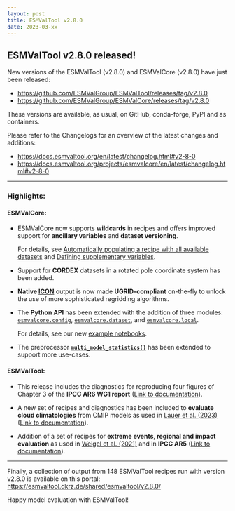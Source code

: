 ```yaml
---
layout: post
title: ESMValTool v2.8.0
date: 2023-03-xx
---
```


## ESMValTool v2.8.0 released!

New versions of the ESMValTool (v2.8.0) and ESMValCore (v2.8.0) have just been released:
-	https://github.com/ESMValGroup/ESMValTool/releases/tag/v2.8.0
-	https://github.com/ESMValGroup/ESMValCore/releases/tag/v2.8.0 

These versions are available, as usual, on GitHub, conda-forge, PyPI and as containers. 

Please refer to the Changelogs for an overview of the latest changes and additions:
-	https://docs.esmvaltool.org/en/latest/changelog.html#v2-8-0
-	https://docs.esmvaltool.org/projects/esmvalcore/en/latest/changelog.html#v2-8-0 

-------------------

### Highlights:
#### ESMValCore:

- ESMValCore now supports **wildcards** in recipes and offers improved support for
  **ancillary variables** and **dataset versioning**. 
   
  For details, see [Automatically populating a recipe with all available datasets](https://docs.esmvaltool.org/projects/esmvalcore/en/latest/recipe/overview.html#dataset-wildcards) and [Defining supplementary variables](https://docs.esmvaltool.org/projects/esmvalcore/en/latest/recipe/overview.html#supplementary-variables).

- Support for **CORDEX** datasets in a rotated pole coordinate system has been added.

- **Native [ICON](https://docs.esmvaltool.org/projects/esmvalcore/en/latest/quickstart/find_data.html#read-icon)** output is now made **UGRID-compliant**
  on-the-fly to unlock the use of more sophisticated regridding algorithms.
   
- The **Python API** has been extended with the addition of three modules: [`esmvalcore.config`](https://docs.esmvaltool.org/projects/esmvalcore/en/latest/api/esmvalcore.config.html#module-esmvalcore.config), [`esmvalcore.dataset`](https://docs.esmvaltool.org/projects/esmvalcore/en/latest/api/esmvalcore.dataset.html#module-esmvalcore.dataset), and [`esmvalcore.local`](https://docs.esmvaltool.org/projects/esmvalcore/en/latest/api/esmvalcore.local.html#module-esmvalcore.local). 
   
   For details, see our new [example notebooks](https://docs.esmvaltool.org/projects/esmvalcore/en/latest/example-notebooks.html).

- The preprocessor **[`multi_model_statistics()`](https://docs.esmvaltool.org/projects/esmvalcore/en/latest/recipe/preprocessor.html#multi-model-statistics)**
  has been extended to support more use-cases.
   
#### ESMValTool:

- This release includes the diagnostics for reproducing four figures of Chapter 3 of the **IPCC AR6 WG1 report**
  ([Link to documentation](https://docs.esmvaltool.org/en/latest/recipes/recipe_ipccwg1ar6ch3.html)).
   
-  A new set of recipes and diagnostics has been included to **evaluate cloud
   climatologies** from CMIP models as used in [Lauer et al. (2023)](https://doi.org/10.1175/JCLI-D-22-0181.1) ([Link to documentation](https://docs.esmvaltool.org/en/latest/recipes/recipe_clouds.html)).
   
-  Addition of a set of recipes for **extreme events, regional and impact 
   evaluation** as used in [Weigel et al. (2021)](https://doi.org/10.5194/gmd-14-3159-2021) and in **IPCC AR5**
   ([Link to documentation](https://docs.esmvaltool.org/en/latest/recipes/recipe_ipccwg1ar5ch9.html)).

-------------------

Finally, a collection of output from 148 ESMValTool recipes run with version v2.8.0 is available on this portal: https://esmvaltool.dkrz.de/shared/esmvaltool/v2.8.0/ 

Happy model evaluation with ESMValTool!
